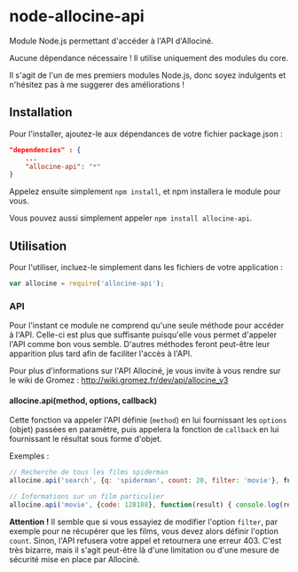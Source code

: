 # node-allocine-api

Module Node.js permettant d'accéder à l'API d'Allociné.

Aucune dépendance nécessaire ! Il utilise uniquement des modules du core.

Il s'agit de l'un de mes premiers modules Node.js, donc soyez indulgents et n'hésitez pas à me suggerer des améliorations !

## Installation

Pour l'installer, ajoutez-le aux dépendances de votre fichier package.json :

```json
"dependencies" : {
	...
    "allocine-api": "*"
}
```

Appelez ensuite simplement `npm install`, et npm installera le module pour vous.

Vous pouvez aussi simplement appeler `npm install allocine-api`.

## Utilisation

Pour l'utiliser, incluez-le simplement dans les fichiers de votre application :

```javascript
var allocine = require('allocine-api');
```

### API

Pour l'instant ce module ne comprend qu'une seule méthode pour accéder à l'API. Celle-ci est plus que suffisante puisqu'elle vous permet d'appeler l'API comme bon vous semble. D'autres méthodes feront peut-être leur apparition plus tard afin de faciliter l'accès à l'API.

Pour plus d'informations sur l'API Allociné, je vous invite à vous rendre sur le wiki de Gromez : http://wiki.gromez.fr/dev/api/allocine_v3

#### allocine.api(method, options, callback)

Cette fonction va appeler l'API définie (`method`) en lui fournissant les `options` (objet) passées en paramètre, puis appelera la fonction de `callback` en lui fournissant le résultat sous forme d'objet.

Exemples :
```javascript
// Recherche de tous les films spiderman
allocine.api('search', {q: 'spiderman', count: 20, filter: 'movie'}, function(results) { console.log(results.feed.totalResults); });

// Informations sur un film particulier
allocine.api('movie', {code: 128188}, function(result) { console.log(result.movie.title); });
```

**Attention !** Il semble que si vous essayiez de modifier l'option `filter`, par exemple pour ne récupérer que les films, vous devez alors définir l'option `count`. Sinon, l'API refusera votre appel et retournera une erreur 403. C'est très bizarre, mais il s'agit peut-être là d'une limitation ou d'une mesure de sécurité mise en place par Allociné.